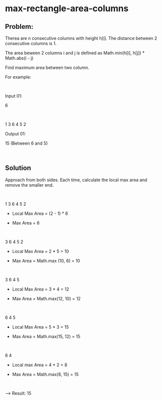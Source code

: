 # max-rectangle-area-columns

## Problem:

Therea are n consecutive columns with height h[i]. The distance between 2 consecutive columns is 1.

The area beween 2 columns i and j is defined as Math.min(h[i], h[j]) * Math.abs(i - j)

Find maximum area between two column.

For example:

<br/>

Input 01:

6

<br/>

1 3 6 4 5 2

Output 01:

15 (Between 6 and 5)

<br/>

## Solution

Approach from both sides. Each time, calculate the local max area and remove the smaller end.

<br/>

1 3 6 4 5 2

* Local Max Area = (2 - 1) * 6

* Max Area = 6

<br/>

3 6 4 5 2

* Local Max Area = 2 * 5 = 10

* Max Area = Math.max (10, 6) = 10

<br/>

3 6 4 5

* Local Max Area = 3 * 4 = 12

* Max Area = Math.max(12, 10) = 12

<br/>

6 4 5

* Local Max Area = 5 * 3 = 15

* Max Area = Math.max(15, 12) = 15

<br/>

6 4

* Local max Area = 4 * 2 = 8

* Max Area = Math.max(8, 15) = 15

<br/>

--> Result: 15

